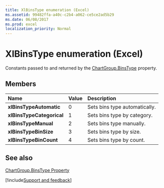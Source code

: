```yaml
---
title: XlBinsType enumeration (Excel)
ms.assetid: 99482ffa-a40c-c2b4-a062-ce5ce2ad5b29
ms.date: 06/08/2017
ms.prod: excel
localization_priority: Normal
---
```



# XlBinsType enumeration (Excel)

Constants passed to and returned by the [ChartGroup.BinsType](Excel.chartgroup.binstype.md) property.


## Members



|Name|Value|Description|
|:-----|:-----|:-----|
| **xlBinsTypeAutomatic**|0|Sets bins type automatically.|
| **xlBinsTypeCategorical**|1|Sets bins type by category.|
| **xlBinsTypeManual**|2|Sets bins type manually.|
| **xlBinsTypeBinSize**|3|Sets bins type by size.|
| **xlBinsTypeBinCount**|4|Sets bins type by count.|

## See also


[ChartGroup.BinsType Property](Excel.chartgroup.binstype.md)

[!include[Support and feedback](~/includes/feedback-boilerplate.md)]